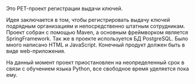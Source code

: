 Это PET-проект регистрации выдачи ключей.

Идея заключается в том, чтобы регистрировать выдачу ключей подрядным организациям и непосредственно штатным сотрудникам.
Проект собран с помощью Maven, а основным фреймворком является SpringFramework. Так же в проекте используется БД PostgreSQL.
Было много написано HTML и JavaScript. Конечный продукт должен быть в виде web-приложения.

На данный момент проект приостановлен на неопределенный срок в связи с обучением языкa Python, все свободное время уделяется пока ему.

